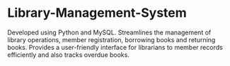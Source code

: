 # Library-Management-System
Developed using Python and MySQL.
Streamlines the management of library operations, member registration, borrowing books and returning books. 
Provides a user-friendly interface for librarians to member records efficiently and also tracks overdue books.
